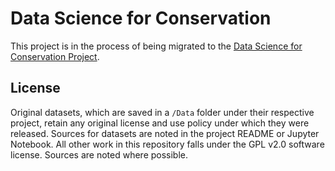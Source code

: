 # Data Science for Conservation

This project is in the process of being migrated to the [Data Science for Conservation Project](https://github.com/Data-Science-for-Conservation).

## License

Original datasets, which are saved in a `/Data` folder under their respective project, retain any original license and use policy under which they were released. Sources for datasets are noted in the project README or Jupyter Notebook. All other work in this repository falls under the GPL v2.0 software license. Sources are noted where possible.


